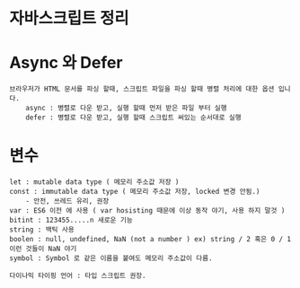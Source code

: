 # 자바스크립트 정리 

# Async 와 Defer
    브라우저가 HTML 문서를 파싱 할때, 스크립트 파일을 파싱 할때 병렬 처리에 대한 옵션 입니다. 
        async : 병렬로 다운 받고, 실행 할때 먼저 받은 파일 부터 실행 
        defer : 병렬로 다운 받고, 실행 할때 스크립트 써있는 순서대로 실행 

# 변수 
    let : mutable data type ( 메모리 주소값 저장 )
    const : immutable data type ( 메모리 주소값 저장, locked 변경 안됨.)
        - 안전, 쓰레드 유리, 권장 
    var : ES6 이전 에 사용 ( var hosisting 때문에 이상 동작 야기, 사용 하지 말것 )
    bitint : 123455.....n 새로운 기능 
    string : 백틱 사용 
    boolen : null, undefined, NaN (not a number ) ex) string / 2 혹은 0 / 1 이런 것들이 NaN 야기  
    symbol : Symbol 로 같은 이름을 붙여도 메모리 주소값이 다름. 

    다이나믹 타이핑 언어 : 타입 스크립트 권장.
